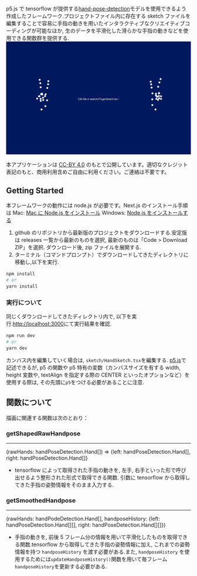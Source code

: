 p5.js で tensorflow が提供する[hand-pose-detection](https://blog.tensorflow.org/2021/11/3D-handpose.html)モデルを使用できるよう作成したフレームワーク.プロジェクトファイル内に存在する sketch ファイルを編集することで容易に手指の動きを用いたインタラクティブなクリエイティブコーディングが可能なほか, 生のデータを平滑化した滑らかな手指の動きなどを使用できる関数群を提供する.
![keyshot](img/keyshot.png)

本アプリケーションは [CC-BY 4.0](https://creativecommons.org/licenses/by/4.0/) のもとで公開しています。適切なクレジット表記のもと、商用利用含めご自由に利用ください。ご連絡は不要です。

## Getting Started

本フレームワークの動作には node.js が必要です。Next.js のインストール手順は
Mac: [Mac に Node.js をインストール](https://qiita.com/kyosuke5_20/items/c5f68fc9d89b84c0df09)
Windows: [Node.js をインストールする](https://qiita.com/sefoo0104/items/0653c935ea4a4db9dc2b)

1. github のリポジトリから最新版のプロジェクトをダウンロードする.安定版は releases 一覧から最新のものを選択, 最新のものは「Code > Download ZIP」を選択. ダウンロード後, zip ファイルを展開する.
2. ターミナル（コマンドプロンプト）でダウンロードしてきたディレクトリに移動し,以下を実行.

```bash
npm install
# or
yarn install
```

### 実行について

同じくダウンロードしてきたディレクトリ内で, 以下を実行.[http://localhost:3000](http://localhost:3000)にて実行結果を確認.

```bash
npm run dev
# or
yarn dev
```

カンバス内を編集していく場合は, `sketch/HandSketch.tsx`を編集する.
[p5.js](https://p5js.org/)で記述できるが, p5 の関数や p5 特有の変数（カンバスサイズを有する width, height 変数や, textAlign を指定する際の CENTER といったオプションなど）を使用する際は, その先頭に`p5`をつける必要があることに注意.

## 関数について

描画に関連する関数は次のとおり：

### getShapedRawHandpose

---

(rawHands: handPoseDetection.Hand[]) => {left: handPoseDetection.Hand[], right: handPoseDetection.Hand[]}

- tensorflow によって取得された手指の動きを, 左手, 右手といった形で呼び出せるよう整形された形式で取得できる関数. 引数に tensorflow から取得してきた手指の姿勢情報をそのまま入力する.

### getSmoothedHandpose

---

(rawHands: handPodeDetection.Hand[], handposeHistory: {left: handPoseDetection.Hand[][], right: handPoseDetection.Hand[][]})

- 手指の動きを, 前後 5 フレーム分の情報を用いて平滑化したものを取得できる関数.tensorflow から取得してきた手指の姿勢情報に加え, これまでの姿勢情報を持つ `handposeHistory` を渡す必要がある.また, `handposeHistory` を使用するためには`updateHandposeHistory()`関数を用いて毎フレーム`handposeHistory`を更新する必要がある.
